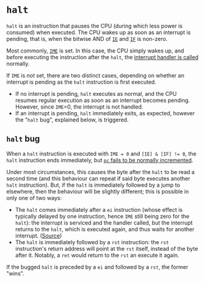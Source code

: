 # `halt`

`halt` is an instruction that pauses the CPU (during which less power is
consumed) when executed. The CPU wakes up as soon as an interrupt is pending,
that is, when the bitwise AND of [`IE`](<#FFFF — IE: Interrupt enable>)
and [`IF`](<#FF0F — IF: Interrupt flag>) is non-zero.

Most commonly, [`IME`](<#IME: Interrupt master enable flag \[write only\]>) is
set. In this case, the CPU simply wakes up, and before executing the instruction
after the `halt`, the [interrupt handler is called](<#Interrupt Handling>)
normally.

If `IME` is *not* set, there are two distinct cases, depending on whether an
interrupt is pending as the `halt` instruction is first executed.

- If no interrupt is pending, `halt` executes as normal, and the CPU resumes
  regular execution as soon as an interrupt becomes pending. However, since
  `IME`=0, the interrupt is not handled.
- If an interrupt is pending, `halt` immediately exits, as expected, however
  the "`halt` bug", explained below, is triggered.

## `halt` bug

When a `halt` instruction is executed with `IME = 0` and `[IE] & [IF] != 0`, the `halt` instruction ends immediately, but [`pc` fails to be normally incremented](https://github.com/nitro2k01/little-things-gb/tree/main/double-halt-cancel).

Under most circumstances, this causes the byte after the `halt` to be read a second time (and this behaviour can repeat if said byte executes another `halt` instruction).
But, if the `halt` is immediately followed by a jump to elsewhere, then the behaviour will be slightly different; this is possible in only one of two ways:

- The `halt` comes immediately after a `ei` instruction (whose effect is typically delayed by one instruction, hence `IME` still being zero for the `halt`): the interrupt is serviced and the handler called, but the interrupt returns to the `halt`, which is executed again, and thus
waits for another interrupt.
([Source](https://github.com/LIJI32/SameSuite/blob/master/interrupt/ei_delay_halt.asm))
- The `halt` is immediately followed by a `rst` instruction: the `rst` instruction's return address will point at the `rst` itself, instead of the byte after it.
  Notably, a `ret` would return to the `rst` an execute it again.

If the bugged `halt` is preceded by a `ei` and followed by a `rst`, the former "wins".
